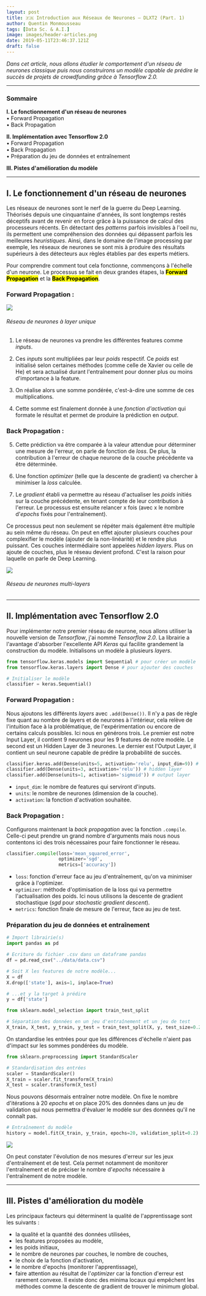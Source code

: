 ```yaml
---
layout: post
title: 🇫🇷 Introduction aux Réseaux de Neurones – DLXT2 (Part. 1)
author: Quentin Monmousseau
tags: [Data Sc. & A.I.]
image: images/header-articles.png
date: 2019-05-11T23:46:37.121Z
draft: false
---
```


*Dans cet article, nous allons étudier le comportement d'un réseau de neurones classique puis nous construirons un modèle capable de prédire le succès de projets de crowdfunding grâce à Tensorflow 2.0.*

---

### Sommaire  
**I. Le fonctionnement d'un réseau de neurones**  
• Forward Propagation  
• Back Propagation  

**II. Implémentation avec Tensorflow 2.0**  
• Forward Propagation  
• Back Propagation  
• Préparation du jeu de données et entraînement  

**III. Pistes d'amélioration du modèle**

---

## I. Le fonctionnement d'un réseau de neurones

Les réseaux de neurones sont le nerf de la guerre du Deep Learning. Théorisés depuis une cinquantaine d'années, ils sont longtemps restés déceptifs avant de revenir en force grâce à la puissance de calcul des processeurs récents. En détectant des *patterns* parfois invisibles à l'oeil nu, ils permettent une compréhension des données qui dépassent parfois les meilleures *heuristiques*. Ainsi, dans le domaine de l'image processing par exemple, les réseaux de neurones se sont mis à produire des résultats supérieurs à des détecteurs aux règles établies par des experts métiers.

Pour comprendre comment tout cela fonctionne, commençons à l'échelle d'un neurone. Le processus se fait en deux grandes étapes, la <mark>**Forward Propagation**</mark> et la <mark>**Back Propagation**</mark>.

### Forward Propagation :  

![](images/neuralnet.png)
###### Réseau de neurones à layer unique

1. Le réseau de neurones va prendre les différentes features comme *inputs*.

2. Ces *inputs* sont multipliées par leur *poids* respectif. Ce *poids* est initialisé selon certaines méthodes (comme celle de Xavier ou celle de He) et sera actualisé durant l'entraînement pour donner plus ou moins d'importance à la feature.

3. On réalise alors une somme pondérée, c'est-à-dire une somme de ces multiplications.

4. Cette somme est finalement donnée à une *fonction d'activation* qui formate le résultat et permet de produire la prédiction en *output*.

### Back Propagation :  
5. Cette prédiction va être comparée à la valeur attendue pour déterminer une mesure de l'erreur, on parle de fonction de *loss*. De plus, la contribution à l'erreur de chaque neurone de la couche précédente va être déterminée.

6. Une fonction *optimizer* (telle que la descente de gradient) va chercher à minimiser la *loss* calculée.

7. Le *gradient* établi va permettre au réseau d'actualiser les *poids* initiés sur la couche précédente, en tenant compte de leur contribution à l'erreur. Le processus est ensuite relancer x fois (avec x le nombre d'*epochs* fixés pour l'entraînement).

Ce processus peut non seulement se répéter mais également être multiple au sein même du réseau. On  peut en effet ajouter plusieurs couches pour complexifier le modèle (ajouter de la non-linéarité) et le rendre plus puissant. Ces couches intermédiaire sont appelées *hidden layers*. Plus on ajoute de couches, plus le réseau devient profond. C'est la raison pour laquelle on parle de Deep Learning.

![](images/deepneuralnet.png)
###### Réseau de neurones multi-layers

---

## II. Implémentation avec Tensorflow 2.0

Pour implémenter notre premier réseau de neurone, nous allons utiliser la nouvelle version de *Tensorflow*, j'ai nommé *Tensorflow 2.0*. La librairie a l'avantage d'absorber l'excellente API *Keras* qui facilite grandement la construction du modèle. Initialisons un modèle à plusieurs *layers*.

```python
from tensorflow.keras.models import Sequential # pour créer un modèle
from tensorflow.keras.layers import Dense # pour ajouter des couches

# Initialiser le modèle
classifier = keras.Sequential()
```

### Forward Propagation :  

Nous ajoutons les différents *layers* avec <code>.add(Dense())</code>. Il n'y a pas de règle fixe quant au nombre de layers et de neurones à l'intérieur, cela relève de l'intuition face à la problématique, de l'expérimentation ou encore de certains calculs possibles. Ici nous en générons trois. Le premier est notre Input Layer, il contient 9 neurones pour les 9 features de notre modèle. Le second est un Hidden Layer de 3 neurones. Le dernier est l'Output Layer, il contient un seul neurone capable de prédire la probabilité de succès.

```python
classifier.keras.add(Dense(units=5, activation='relu', input_dim=9)) # input layer
classifier.add(Dense(units=3, activation='relu')) # hidden layer
classifier.add(Dense(units=1, activation='sigmoid')) # output layer
```

- <code>input_dim</code>: le nombre de features qui serviront d'inputs.
- <code>units</code>: le nombre de neurones (dimension de la couche).
- <code>activation</code>: la fonction d'activation souhaitée.

### Back Propagation :  

Configurons maintenant la *back propagation* avec la fonction <code>.compile</code>. Celle-ci peut prendre un grand nombre d'arguments mais nous nous contentons ici des trois nécessaires pour faire fonctionner le réseau.

```python
classifier.compile(loss='mean_squared_error',
                   optimizer='sgd',
                   metrics=['accuracy'])
```

- <code>loss</code>: fonction d'erreur face au jeu d'entraînement, qu'on va minimiser grâce à l'optimizer.
- <code>optimizer</code>: méthode d'optimisation de la loss qui va permettre l'actualisation des poids. Ici nous utilisons la descente de gradient stochastique (*sgd* pour *stochastic gradient descent*).
- <code>metrics</code>: fonction finale de mesure de l'erreur, face au jeu de test.


### Préparation du jeu de données et entraînement

```python
# Import librairie(s)
import pandas as pd

# Ecriture du fichier .csv dans un dataframe pandas
df = pd.read_csv("../data/data.csv")

# Soit X les features de notre modèle...
X = df
X.drop(['state'], axis=1, inplace=True)

# ...et y la target à prédire
y = df['state']

```

```python
from sklearn.model_selection import train_test_split

# Séparation des données en un jeu d'entraînement et un jeu de test
X_train, X_test, y_train, y_test = train_test_split(X, y, test_size=0.2, random_state=42)
```

On standardise les entrées pour que les différences d'échelle n'aient pas d'impact sur les sommes pondérées du modèle.

```python
from sklearn.preprocessing import StandardScaler

# Standardisation des entrées
scaler = StandardScaler()
X_train = scaler.fit_transform(X_train)
X_test = scaler.transform(X_test)
```

Nous pouvons désormais entraîner notre modèle. On fixe le nombre d'itérations à 20 *epochs* et on place 20% des données dans un jeu de validation qui nous permettra d'évaluer le modèle sur des données qu'il ne connaît pas.

```python
# Entraînement du modèle
history = model.fit(X_train, y_train, epochs=20, validation_split=0.2)
```

![](images/val.png)

On peut constater l'évolution de nos mesures d'erreur sur les jeux d'entraînement et de test. Cela permet notamment de monitorer l'entraînement et de préciser le nombre d'*epochs* nécessaire à l'entraînement de notre modèle.

---

## III. Pistes d'amélioration du modèle

Les principaux facteurs qui déterminent la qualité de l'apprentissage sont les suivants :
- la qualité et la quantité des données utilisées,
- les features proposées au modèle,
- les poids initiaux,
- le nombre de neurones par couches, le nombre de couches,
- le choix de la fonction d'activation,
- le nombre d'epochs (monitorer l'apprentissage),
- faire attention au résultat de l'*optimizer* car la fonction d'erreur est rarement convexe. Il existe donc des minima locaux qui empêchent les méthodes comme la descente de gradient de trouver le minimum global.